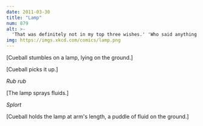 ```yaml
---
date: 2011-03-30
title: "Lamp"
num: 879
alt: >-
  'That was definitely not in my top three wishes.' 'Who said anything about YOUR wishes?'
img: https://imgs.xkcd.com/comics/lamp.png
---
```

[Cueball stumbles on a lamp, lying on the ground.]

[Cueball picks it up.]

*Rub rub*

[The lamp sprays fluids.]

*Splort*

[Cueball holds the lamp at arm's length, a puddle of fluid on the ground.]